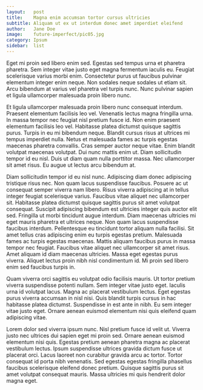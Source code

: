 ```yaml
---
layout:   post
title:    Magna enim accumsan tortor cursus ultricies
subtitle: Aliquam ut ex ut interdum donec amet imperdiet eleifend
author:   Jane Doe
image:    future-imperfect/pic05.jpg
category: Ipsum
sidebar:  list
---
```


Eget mi proin sed libero enim sed. Egestas sed tempus urna et pharetra pharetra. Sem integer vitae justo eget magna fermentum iaculis eu. Feugiat scelerisque varius morbi enim. Consectetur purus ut faucibus pulvinar elementum integer enim neque. Non sodales neque sodales ut etiam sit. Arcu bibendum at varius vel pharetra vel turpis nunc. Nunc pulvinar sapien et ligula ullamcorper malesuada proin libero nunc.<!--end_excerpt-->

Et ligula ullamcorper malesuada proin libero nunc consequat interdum. Praesent elementum facilisis leo vel. Venenatis lectus magna fringilla urna. In massa tempor nec feugiat nisl pretium fusce id. Non enim praesent elementum facilisis leo vel. Habitasse platea dictumst quisque sagittis purus. Turpis in eu mi bibendum neque. Blandit cursus risus at ultrices mi tempus imperdiet nulla. Netus et malesuada fames ac turpis egestas maecenas pharetra convallis. Cras semper auctor neque vitae. Enim blandit volutpat maecenas volutpat. Dui nunc mattis enim ut. Diam sollicitudin tempor id eu nisl. Duis ut diam quam nulla porttitor massa. Nec ullamcorper sit amet risus. Eu augue ut lectus arcu bibendum at.

Diam sollicitudin tempor id eu nisl nunc. Adipiscing diam donec adipiscing tristique risus nec. Non quam lacus suspendisse faucibus. Posuere ac ut consequat semper viverra nam libero. Risus viverra adipiscing at in tellus integer feugiat scelerisque varius. Faucibus vitae aliquet nec ullamcorper sit. Habitasse platea dictumst quisque sagittis purus sit amet volutpat consequat. Suscipit adipiscing bibendum est ultricies integer quis auctor elit sed. Fringilla ut morbi tincidunt augue interdum. Diam maecenas ultricies mi eget mauris pharetra et ultrices neque. Non quam lacus suspendisse faucibus interdum. Pellentesque eu tincidunt tortor aliquam nulla facilisi. Sit amet tellus cras adipiscing enim eu turpis egestas pretium. Malesuada fames ac turpis egestas maecenas. Mattis aliquam faucibus purus in massa tempor nec feugiat. Faucibus vitae aliquet nec ullamcorper sit amet risus. Amet aliquam id diam maecenas ultricies. Massa eget egestas purus viverra. Aliquet lectus proin nibh nisl condimentum id. Mi proin sed libero enim sed faucibus turpis in.

Quam viverra orci sagittis eu volutpat odio facilisis mauris. Ut tortor pretium viverra suspendisse potenti nullam. Sem integer vitae justo eget. Iaculis urna id volutpat lacus. Magna ac placerat vestibulum lectus. Eget egestas purus viverra accumsan in nisl nisi. Quis blandit turpis cursus in hac habitasse platea dictumst. Suspendisse in est ante in nibh. Eu sem integer vitae justo eget. Ornare aenean euismod elementum nisi quis eleifend quam adipiscing vitae.

Lorem dolor sed viverra ipsum nunc. Nisl pretium fusce id velit ut. Viverra justo nec ultrices dui sapien eget mi proin sed. Ornare aenean euismod elementum nisi quis. Egestas pretium aenean pharetra magna ac placerat vestibulum lectus. Ipsum suspendisse ultrices gravida dictum fusce ut placerat orci. Lacus laoreet non curabitur gravida arcu ac tortor. Tortor consequat id porta nibh venenatis. Sed egestas egestas fringilla phasellus faucibus scelerisque eleifend donec pretium. Quisque sagittis purus sit amet volutpat consequat mauris. Massa ultricies mi quis hendrerit dolor magna eget.

